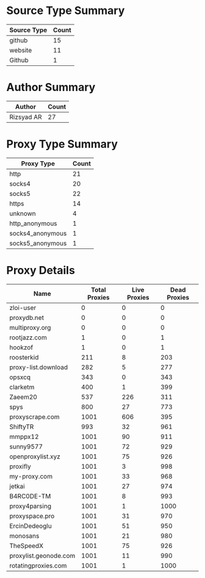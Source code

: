 # Source Type Summary

| Source Type | Count |
|-------------|-------|
| github | 15 |
| website | 11 |
| Github | 1 |


# Author Summary

| Author | Count |
|--------|-------|
| Rizsyad AR | 27 |


# Proxy Type Summary

| Proxy Type | Count |
|------------|-------|
| http | 21 |
| socks4 | 20 |
| socks5 | 22 |
| https | 14 |
| unknown | 4 |
| http_anonymous | 1 |
| socks4_anonymous | 1 |
| socks5_anonymous | 1 |


# Proxy Details

| Name | Total Proxies | Live Proxies | Dead Proxies |
|------|---------------|--------------|---------------|
| zloi-user | 0 | 0 | 0 |
| proxydb.net | 0 | 0 | 0 |
| multiproxy.org | 0 | 0 | 0 |
| rootjazz.com | 1 | 0 | 1 |
| hookzof | 1 | 0 | 1 |
| roosterkid | 211 | 8 | 203 |
| proxy-list.download | 282 | 5 | 277 |
| opsxcq | 343 | 0 | 343 |
| clarketm | 400 | 1 | 399 |
| Zaeem20 | 537 | 226 | 311 |
| spys | 800 | 27 | 773 |
| proxyscrape.com | 1001 | 606 | 395 |
| ShiftyTR | 993 | 32 | 961 |
| mmppx12 | 1001 | 90 | 911 |
| sunny9577 | 1001 | 72 | 929 |
| openproxylist.xyz | 1001 | 75 | 926 |
| proxifly | 1001 | 3 | 998 |
| my-proxy.com | 1001 | 33 | 968 |
| jetkai | 1001 | 27 | 974 |
| B4RC0DE-TM | 1001 | 8 | 993 |
| proxy4parsing | 1001 | 1 | 1000 |
| proxyspace.pro | 1001 | 31 | 970 |
| ErcinDedeoglu | 1001 | 51 | 950 |
| monosans | 1001 | 21 | 980 |
| TheSpeedX | 1001 | 75 | 926 |
| proxylist.geonode.com | 1001 | 11 | 990 |
| rotatingproxies.com | 1001 | 1 | 1000 |
